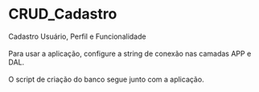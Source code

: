# CRUD_Cadastro
Cadastro Usuário, Perfil e Funcionalidade<br><br>
Para usar a aplicação, configure a string de conexão nas camadas APP e DAL.<br><br>
O script de criação do banco segue junto com a aplicação.